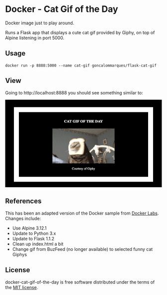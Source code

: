 # Docker - Cat Gif of the Day

Docker image just to play around.

Runs a Flask app that displays a cute cat gif provided by Giphy, on top of Alpine listening in port 5000.


## Usage
    docker run -p 8888:5000 --name cat-gif goncalommarques/flask-cat-gif

## View

Going to http://localhost:8888 you should see something similar to:

![Cat of the day](sample.png)

## References

This has been an adapted version of the Docker sample from [Docker Labs](https://github.com/docker/labs/blob/master/beginner/chapters/webapps.md#231-create-a-python-flask-app-that-displays-random-cat-pix). 
Changes include:
- Use Alpine 3.12.1
- Update to Python 3.x
- Update to Flask 1.1.2
- Clean up index.html a bit
- Change gif from BuzFeed (no longer available) to selected funny cat Giphys


## License

docker-cat-gif-of-the-day is free software distributed under the terms of the [MIT license](http://opensource.org/licenses/mit-license.html).
